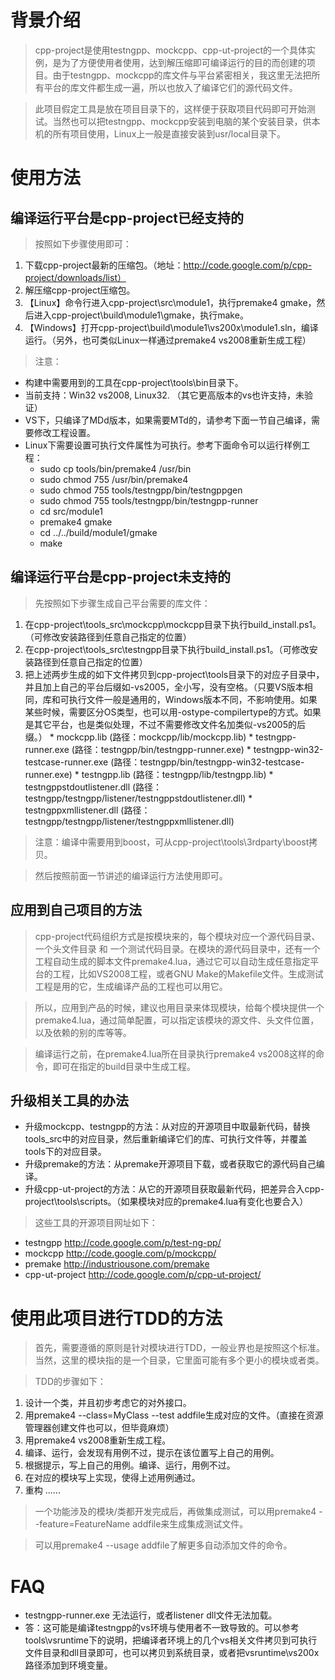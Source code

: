 # 背景介绍 #

> cpp-project是使用testngpp、mockcpp、cpp-ut-project的一个具体实例，是为了方便使用者使用，达到解压缩即可编译运行的目的而创建的项目。由于testngpp、mockcpp的库文件与平台紧密相关，我这里无法把所有平台的库文件都生成一遍，所以也放入了编译它们的源代码文件。

> 此项目假定工具是放在项目目录下的，这样便于获取项目代码即可开始测试。当然也可以把testngpp、mockcpp安装到电脑的某个安装目录，供本机的所有项目使用，Linux上一般是直接安装到usr/local目录下。

# 使用方法 #

## 编译运行平台是cpp-project已经支持的 ##

> 按照如下步骤使用即可：

  1. 下载cpp-project最新的压缩包。（地址：http://code.google.com/p/cpp-project/downloads/list）
  1. 解压缩cpp-project压缩包。
  1. 【Linux】命令行进入cpp-project\src\module1，执行premake4 gmake，然后进入cpp-project\build\module1\gmake，执行make。
  1. 【Windows】打开cpp-project\build\module1\vs200x\module1.sln，编译运行。（另外，也可类似Linux一样通过premake4 vs2008重新生成工程）

> 注意：
  * 构建中需要用到的工具在cpp-project\tools\bin目录下。
  * 当前支持：Win32 vs2008, Linux32. （其它更高版本的vs也许支持，未验证）
  * VS下，只编译了MDd版本，如果需要MTd的，请参考下面一节自己编译，需要修改工程设置。
  * Linux下需要设置可执行文件属性为可执行。参考下面命令可以运行样例工程：
    * sudo cp tools/bin/premake4 /usr/bin
    * sudo chmod 755 /usr/bin/premake4
    * sudo chmod 755 tools/testngpp/bin/testngppgen
    * sudo chmod 755 tools/testngpp/bin/testngpp-runner
    * cd src/module1
    * premake4 gmake
    * cd ../../build/module1/gmake
    * make

## 编译运行平台是cpp-project未支持的 ##

> 先按照如下步骤生成自己平台需要的库文件：

  1. 在cpp-project\tools\_src\mockcpp\mockcpp目录下执行build\_install.ps1。（可修改安装路径到任意自己指定的位置）
  1. 在cpp-project\tools\_src\testngpp目录下执行build\_install.ps1。（可修改安装路径到任意自己指定的位置）
  1. 把上述两步生成的如下文件拷贝到cpp-project\tools目录下的对应子目录中，并且加上自己的平台后缀如-vs2005，全小写，没有空格。（只要VS版本相同，库和可执行文件一般是通用的，Windows版本不同，不影响使用。如果某些时候，需要区分OS类型，也可以用-ostype-compilertype的方式。如果是其它平台，也是类似处理，不过不需要修改文件名加类似-vs2005的后缀。）
    * mockcpp.lib  (路径：mockcpp/lib/mockcpp.lib)
    * testngpp-runner.exe (路径：testngpp/bin/testngpp-runner.exe)
    * testngpp-win32-testcase-runner.exe (路径：testngpp/bin/testngpp-win32-testcase-runner.exe)
    * testngpp.lib (路径：testngpp/lib/testngpp.lib)
    * testngppstdoutlistener.dll (路径：testngpp/testngpp/listener/testngppstdoutlistener.dll)
    * testngppxmllistener.dll (路径：testngpp/testngpp/listener/testngppxmllistener.dll)

> 注意：编译中需要用到boost，可从cpp-project\tools\3rdparty\boost拷贝。

> 然后按照前面一节讲述的编译运行方法使用即可。

## 应用到自己项目的方法 ##

> cpp-project代码组织方式是按模块来的，每个模块对应一个源代码目录、一个头文件目录 和 一个测试代码目录。在模块的源代码目录中，还有一个工程自动生成的脚本文件premake4.lua，通过它可以自动生成任意指定平台的工程，比如VS2008工程，或者GNU Make的Makefile文件。生成测试工程是用的它，生成编译产品的工程也可以用它。

> 所以，应用到产品的时候，建议也用目录来体现模块，给每个模块提供一个premake4.lua，通过简单配置，可以指定该模块的源文件、头文件位置，以及依赖的别的库等等。

> 编译运行之前，在premake4.lua所在目录执行premake4 vs2008这样的命令，即可在指定的build目录中生成工程。

## 升级相关工具的办法 ##

  * 升级mockcpp、testngpp的方法：从对应的开源项目中取最新代码，替换tools\_src中的对应目录，然后重新编译它们的库、可执行文件等，并覆盖tools下的对应目录。
  * 升级premake的方法：从premake开源项目下载，或者获取它的源代码自己编译。
  * 升级cpp-ut-project的方法：从它的开源项目获取最新代码，把差异合入cpp-project\tools\scripts。（如果模块对应的premake4.lua有变化也要合入）

> 这些工具的开源项目网址如下：
  * testngpp    http://code.google.com/p/test-ng-pp/
  * mockcpp   http://code.google.com/p/mockcpp/
  * premake     http://industriousone.com/premake
  * cpp-ut-project http://code.google.com/p/cpp-ut-project/

# 使用此项目进行TDD的方法 #

> 首先，需要遵循的原则是针对模块进行TDD，一般业界也是按照这个标准。当然，这里的模块指的是一个目录，它里面可能有多个更小的模块或者类。

> TDD的步骤如下：
  1. 设计一个类，并且初步考虑它的对外接口。
  1. 用premake4 --class=MyClass --test addfile生成对应的文件。（直接在资源管理器创建文件也可以，但毕竟麻烦）
  1. 用premake4 vs2008重新生成工程。
  1. 编译、运行，会发现有用例不过，提示在该位置写上自己的用例。
  1. 根据提示，写上自己的用例。编译、运行，用例不过。
  1. 在对应的模块写上实现，使得上述用例通过。
  1. 重构 ......

> 一个功能涉及的模块/类都开发完成后，再做集成测试，可以用premake4 --feature=FeatureName addfile来生成集成测试文件。

> 可以用premake4 --usage addfile了解更多自动添加文件的命令。

# FAQ #

  * testngpp-runner.exe 无法运行，或者listener dll文件无法加载。
  * 答：这可能是编译testngpp的vs环境与使用者不一致导致的。可以参考tools\vsruntime下的说明，把编译者环境上的几个vs相关文件拷贝到可执行文件目录和dll目录即可，也可以拷贝到系统目录，或者把vsruntime\vs200x路径添加到环境变量。
